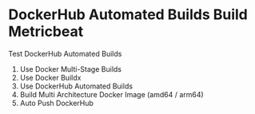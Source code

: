 # DockerHub Automated Builds Build Metricbeat
Test DockerHub Automated Builds  
1. Use Docker Multi-Stage Builds  
2. Use Docker Buildx  
3. Use DockerHub Automated Builds
4. Build Multi Architecture Docker Image (amd64 / arm64)  
5. Auto Push DockerHub  
